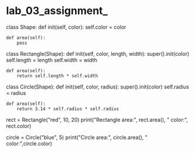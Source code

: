 # lab_03_assignment_
class Shape:
    def init(self, color):
        self.color = color

    def area(self):
        pass

class Rectangle(Shape):
    def init(self, color, length, width):
        super().init(color)
        self.length = length
        self.width = width

    def area(self):
        return self.length * self.width

class Circle(Shape):
    def init(self, color, radius):
        super().init(color)
        self.radius = radius

    def area(self):
        return 3.14 * self.radius * self.radius

rect = Rectangle("red", 10, 20)
print("Rectangle area:", rect.area(), " color:", rect.color)

circle = Circle("blue", 5)
print("Circle area:", circle.area(), " color:",circle.color)
